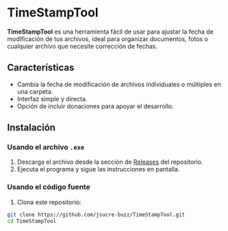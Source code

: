 # TimeStampTool

**TimeStampTool** es una herramienta fácil de usar para ajustar la fecha de modificación de tus archivos, ideal para organizar documentos, fotos o cualquier archivo que necesite corrección de fechas.

## Características

- Cambia la fecha de modificación de archivos individuales o múltiples en una carpeta.
- Interfaz simple y directa.
- Opción de incluir donaciones para apoyar el desarrollo.

## Instalación

### Usando el archivo `.exe`
1. Descarga el archivo desde la sección de [Releases](releases/TimeStampTool.exe) del repositorio.
2. Ejecuta el programa y sigue las instrucciones en pantalla.

### Usando el código fuente
1. Clona este repositorio:

```bash
git clone https://github.com/jsucre-buzz/TimeStampTool.git
cd TimeStampTool
